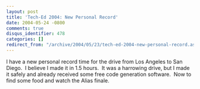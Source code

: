 ```yaml
---
layout: post
title: 'Tech-Ed 2004: New Personal Record'
date: 2004-05-24 -0800
comments: true
disqus_identifier: 478
categories: []
redirect_from: "/archive/2004/05/23/tech-ed-2004-new-personal-record.aspx/"
---
```


I have a new personal record time for the drive from Los Angeles to San
Diego.  I believe I made it in 1.5 hours.  It was a harrowing drive, but
I made it safely and already received some free code generation
software.  Now to find some food and watch the Alias finale.

